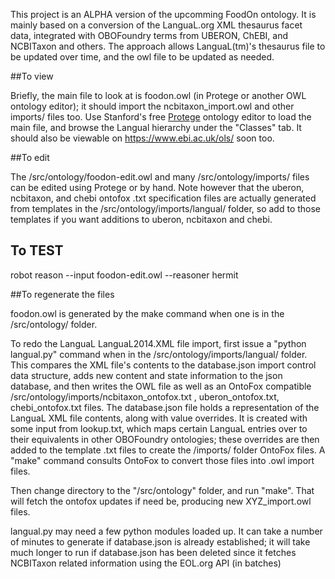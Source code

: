 This project is an ALPHA version of the upcomming FoodOn ontology.  It is mainly based on a conversion of the LanguaL.org XML thesaurus facet data, integrated with OBOFoundry terms from UBERON, ChEBI, and NCBITaxon and others.  The approach allows  LanguaL(tm)'s thesaurus file to be updated over time, and the owl file to be updated as needed.  

##To view

Briefly, the main file to look at is foodon.owl (in Protege or another OWL ontology editor); 
it should import the ncbitaxon_import.owl and other imports/ files too.  Use Stanford's free [Protege](http://protege.stanford.edu) ontology editor to load the main file, and browse the Langual hierarchy under the "Classes" tab.  It should also be viewable on https://www.ebi.ac.uk/ols/ soon too.

##To edit

The /src/ontology/foodon-edit.owl and many /src/ontology/imports/ files can be edited using Protege or by hand.  Note however that the uberon, ncbitaxon, and chebi ontofox .txt specification files are actually generated from templates in the /src/ontology/imports/langual/ folder, so add to those templates if you want additions to uberon, ncbitaxon and chebi.  

## To TEST

robot reason --input foodon-edit.owl --reasoner hermit

##To regenerate the files

foodon.owl is generated by the make command when one is in the /src/ontology/ folder.  

To redo the LanguaL  LanguaL2014.XML file import, first issue a "python langual.py" command when in the /src/ontology/imports/langual/ folder. This compares the XML file's contents to the database.json import control data structure, adds new content and state information to the json database, and then writes the OWL file as well as an OntoFox compatible /src/ontology/imports/ncbitaxon_ontofox.txt , uberon_ontofox.txt, chebi_ontofox.txt files.  The database.json file holds a representation of the LanguaL XML file contents, along with value overrides.  It is created with some input from lookup.txt, which maps certain LanguaL entries over to their equivalents in other OBOFoundry ontologies; these overrides are then added to the template .txt files to create the /imports/ folder OntoFox files.  A "make" command consults OntoFox to convert those files into .owl import files.

Then change directory to the "/src/ontology" folder, and run "make".  That will fetch the ontofox updates if need be, producing new XYZ_import.owl files. 
  
langual.py may need a few python modules loaded up.  It can take a number of minutes to generate
if database.json is already established; it will take much longer to run if database.json has been
deleted since it fetches NCBITaxon related information using the EOL.org API (in batches)
